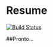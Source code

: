 # Resume

[![Build Status](https://gitlab.com/luisfuentes/resume/badges/master/build.svg)](https://gitlab.com/luisfuentes/resume)

##Pronto...